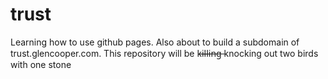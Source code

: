 # trust
Learning how to use github pages.  Also about to build a subdomain of trust.glencooper.com.  This repository will be k̶i̶l̶l̶i̶n̶g̶ knocking out two birds with one stone
